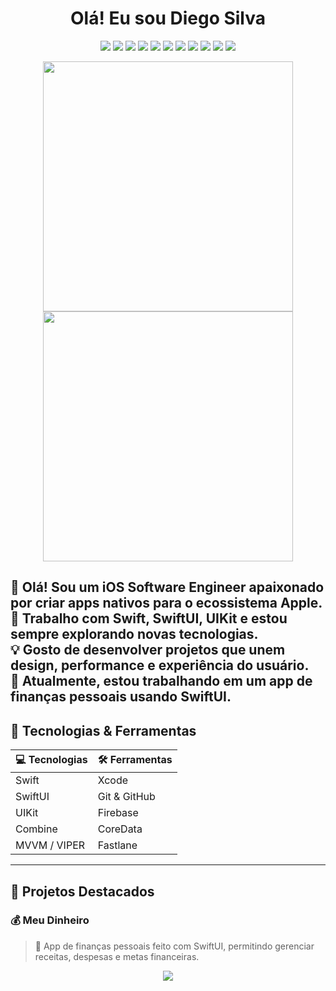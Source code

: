 <h1 align="center">  Olá! Eu sou Diego Silva </h1>

<p align="center">
  <!-- Linguagens -->
  <img src="https://img.shields.io/badge/Swift-FA7343?style=for-the-badge&logo=swift&logoColor=white">
  <img src="https://img.shields.io/badge/SwiftUI-007AFF?style=for-the-badge&logo=swift&logoColor=white">
  <img src="https://img.shields.io/badge/UIKit-2396F3?style=for-the-badge&logo=apple&logoColor=white">
  
  <!-- Ferramentas -->
  <img src="https://img.shields.io/badge/Xcode-1575F9?style=for-the-badge&logo=xcode&logoColor=white">
  <img src="https://img.shields.io/badge/Firebase-FFCA28?style=for-the-badge&logo=firebase&logoColor=black">
  <img src="https://img.shields.io/badge/CoreData-1D4ED8?style=for-the-badge&logo=database&logoColor=white">
  
  <!-- Controle de Versão -->
  <img src="https://img.shields.io/badge/Git-F05032?style=for-the-badge&logo=git&logoColor=white">
  <img src="https://img.shields.io/badge/GitHub-181717?style=for-the-badge&logo=github&logoColor=white">
  
  <!-- CI/CD -->
  <img src="https://img.shields.io/badge/Fastlane-E50914?style=for-the-badge&logo=fastlane&logoColor=white">
  
  <!-- Outras Skills -->
  <img src="https://img.shields.io/badge/MVVM-007ACC?style=for-the-badge&logo=microsoft&logoColor=white">
  <img src="https://img.shields.io/badge/VIPER-8B008B?style=for-the-badge&logo=apple&logoColor=white">
</p>


<p align="center">
  <img src="https://github-readme-stats.vercel.app/api?username=DiegoSilva&show_icons=true&theme=radical" width="400px">
  <img src="https://github-readme-streak-stats.herokuapp.com/?user=seuusuario&theme=radical" width="400px">
</p>

👋 Olá! Sou um **iOS Software Engineer** apaixonado por criar apps nativos para o ecossistema Apple.  
📱 Trabalho com **Swift, SwiftUI, UIKit** e estou sempre explorando novas tecnologias.  
💡 Gosto de desenvolver projetos que unem **design, performance e experiência do usuário**.  
🎯 Atualmente, estou trabalhando em um **app de finanças pessoais** usando **SwiftUI**.  
---

## 🚀 Tecnologias & Ferramentas  

| 💻 Tecnologias | 🛠️ Ferramentas |
| ------------- | -------------- |
| Swift | Xcode |
| SwiftUI | Git & GitHub |
| UIKit | Firebase |
| Combine | CoreData |
| MVVM / VIPER | Fastlane |

---

## 📌 Projetos Destacados  

### 💰 **Meu Dinheiro**  
> 🏦 App de finanças pessoais feito com SwiftUI, permitindo gerenciar receitas, despesas e metas financeiras.

<p align="center">
  <a href="https://www.linkedin.com/in/diegofernandossilva/" target="_blank">
    <img src="https://img.shields.io/badge/LinkedIn-0077B5?style=for-the-badge&logo=linkedin&logoColor=white">
  </a>
</p>
